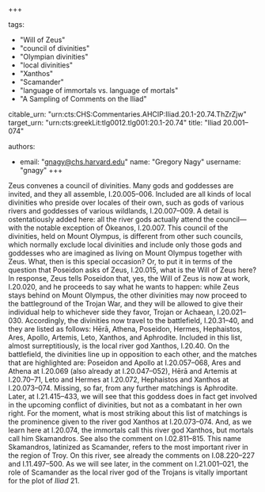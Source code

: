 +++

tags:
- "Will of Zeus"
- "council of divinities"
- "Olympian divinities"
- "local divinities"
- "Xanthos"
- "Scamander"
- "language of immortals vs. language of mortals"
- "A Sampling of Comments on the Iliad"

citable_urn: "urn:cts:CHS:Commentaries.AHCIP:Iliad.20.1-20.74.ThZrZjw"
target_urn: "urn:cts:greekLit:tlg0012.tlg001:20.1-20.74"
title: "Iliad 20.001–074"

authors:
- email: "gnagy@chs.harvard.edu"
  name: "Gregory Nagy"
  username: "gnagy"
+++

<p>Zeus convenes a council of divinities. Many gods and goddesses are invited, and they all assemble, I.20.005–006. Included are all kinds of local divinities who preside over locales of their own, such as gods of various rivers and goddesses of various wildlands, I.20.007–009. A detail is ostentatiously added here: all the river gods actually attend the council—with the notable exception of Ōkeanos, I.20.007. This council of the divinities, held on Mount Olympus, is different from other such councils, which normally exclude local divinities and include only those gods and goddesses who are imagined as living on Mount Olympus together with Zeus. What, then is this special occasion? Or, to put it in terms of the question that Poseidon asks of Zeus, I.20.015, what is the Will of Zeus here? In response, Zeus tells Poseidon that, yes, the Will of Zeus is now at work, I.20.020, and he proceeds to say what he wants to happen: while Zeus stays behind on Mount Olympus, the other divinities may now proceed to the battleground of the Trojan War, and they will be allowed to give their individual help to whichever side they favor, Trojan or Achaean, I.20.021–030. Accordingly, the divinities now travel to the battlefield, I.20.31–40, and they are listed as follows: Hērā, Athena, Poseidon, Hermes, Hephaistos, Ares, Apollo, Artemis, Leto, Xanthos, and Aphrodite. Included in this list, almost surreptitiously, is the local river god Xanthos, I.20.40. On the battlefield, the divinities line up in opposition to each other, and the matches that are highlighted are: Poseidon and Apollo at I.20.057–068, Ares and Athena at I.20.069 (also already at I.20.047–052), Hērā and Artemis at I.20.70–71, Leto and Hermes at I.20.072, Hephaistos and Xanthos at I.20.073–074. Missing, so far, from any further matchings is Aphrodite. Later, at I.21.415–433, we will see that this goddess does in fact get involved in the upcoming conflict of divinities, but not as a combatant in her own right. For the moment, what is most striking about this list of matchings is the prominence given to the river god Xanthos at I.20.073–074. And, as we learn here at I.20.074, the immortals call this river god Xanthos, but mortals call him Skamandros. See also the comment on I.02.811–815. This name Skamandros, latinized as Scamander, refers to the most important river in the region of Troy. On this river, see already the comments on I.08.220–227 and I.11.497–500. As we will see later, in the comment on I.21.001–021, the role of Scamander as the local river god of the Trojans is vitally important for the plot of <em>Iliad</em> 21.</p>